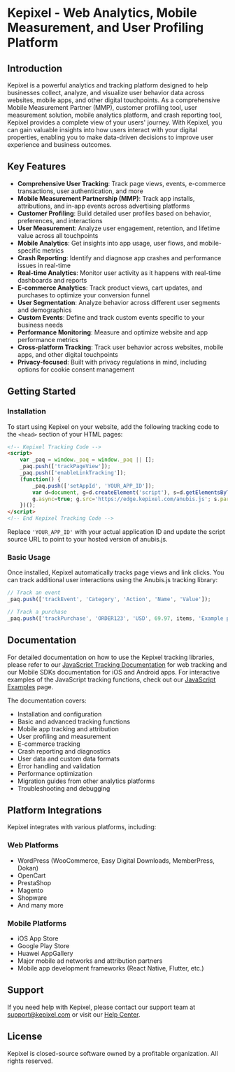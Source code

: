 # Kepixel - Web Analytics, Mobile Measurement, and User Profiling Platform

## Introduction

Kepixel is a powerful analytics and tracking platform designed to help businesses collect, analyze, and visualize user behavior data across websites, mobile apps, and other digital touchpoints. As a comprehensive Mobile Measurement Partner (MMP), customer profiling tool, user measurement solution, mobile analytics platform, and crash reporting tool, Kepixel provides a complete view of your users' journey. With Kepixel, you can gain valuable insights into how users interact with your digital properties, enabling you to make data-driven decisions to improve user experience and business outcomes.

## Key Features

- **Comprehensive User Tracking**: Track page views, events, e-commerce transactions, user authentication, and more
- **Mobile Measurement Partnership (MMP)**: Track app installs, attributions, and in-app events across advertising platforms
- **Customer Profiling**: Build detailed user profiles based on behavior, preferences, and interactions
- **User Measurement**: Analyze user engagement, retention, and lifetime value across all touchpoints
- **Mobile Analytics**: Get insights into app usage, user flows, and mobile-specific metrics
- **Crash Reporting**: Identify and diagnose app crashes and performance issues in real-time
- **Real-time Analytics**: Monitor user activity as it happens with real-time dashboards and reports
- **E-commerce Analytics**: Track product views, cart updates, and purchases to optimize your conversion funnel
- **User Segmentation**: Analyze behavior across different user segments and demographics
- **Custom Events**: Define and track custom events specific to your business needs
- **Performance Monitoring**: Measure and optimize website and app performance metrics
- **Cross-platform Tracking**: Track user behavior across websites, mobile apps, and other digital touchpoints
- **Privacy-focused**: Built with privacy regulations in mind, including options for cookie consent management

## Getting Started

### Installation

To start using Kepixel on your website, add the following tracking code to the `<head>` section of your HTML pages:

```html
<!-- Kepixel Tracking Code -->
<script>
    var _paq = window._paq = window._paq || [];
    _paq.push(['trackPageView']);
    _paq.push(['enableLinkTracking']);
    (function() {
        _paq.push(['setAppId', 'YOUR_APP_ID']);
        var d=document, g=d.createElement('script'), s=d.getElementsByTagName('script')[0];
        g.async=true; g.src='https://edge.kepixel.com/anubis.js'; s.parentNode.insertBefore(g,s);
    })();
</script>
<!-- End Kepixel Tracking Code -->
```

Replace `'YOUR_APP_ID'` with your actual application ID and update the script source URL to point to your hosted version of anubis.js.

### Basic Usage

Once installed, Kepixel automatically tracks page views and link clicks. You can track additional user interactions using the Anubis.js tracking library:

```javascript
// Track an event
_paq.push(['trackEvent', 'Category', 'Action', 'Name', 'Value']);

// Track a purchase
_paq.push(['trackPurchase', 'ORDER123', 'USD', 69.97, items, 'Example purchase', user_data, custom_data]);
```

## Documentation

For detailed documentation on how to use the Kepixel tracking libraries, please refer to our [JavaScript Tracking Documentation](js-documentation.md) for web tracking and our Mobile SDKs documentation for iOS and Android apps. For interactive examples of the JavaScript tracking functions, check out our [JavaScript Examples](js_examples.html) page.

The documentation covers:
- Installation and configuration
- Basic and advanced tracking functions
- Mobile app tracking and attribution
- User profiling and measurement
- E-commerce tracking
- Crash reporting and diagnostics
- User data and custom data formats
- Error handling and validation
- Performance optimization
- Migration guides from other analytics platforms
- Troubleshooting and debugging

## Platform Integrations

Kepixel integrates with various platforms, including:

### Web Platforms
- WordPress (WooCommerce, Easy Digital Downloads, MemberPress, Dokan)
- OpenCart
- PrestaShop
- Magento
- Shopware
- And many more

### Mobile Platforms
- iOS App Store
- Google Play Store
- Huawei AppGallery
- Major mobile ad networks and attribution partners
- Mobile app development frameworks (React Native, Flutter, etc.)

## Support

If you need help with Kepixel, please contact our support team at support@kepixel.com or visit our [Help Center](https://kepixel.com/help).

## License

Kepixel is closed-source software owned by a profitable organization. All rights reserved.
